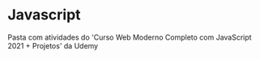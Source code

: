 # Javascript

Pasta com atividades do 'Curso Web Moderno Completo com JavaScript 2021 + Projetos' da Udemy
